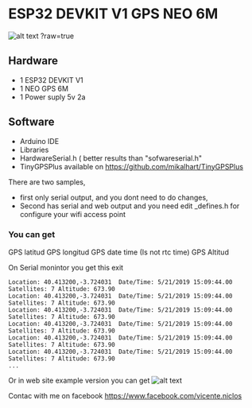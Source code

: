 # ESP32 DEVKIT V1 GPS NEO 6M

![alt text](https://github.com/vniclos/GPS-ESP32-sample/blob/master/img/hardware.jpg "ESP32 GPS NEO 6M V2" )
?raw=true
## Hardware

- 1 ESP32 DEVKIT V1
- 1 NEO GPS 6M
- 1 Power suply 5v 2a

## Software
- Arduino IDE
- Libraries
- HardwareSerial.h ( better results than "sofwareserial.h"
- TinyGPSPlus available on
https://github.com/mikalhart/TinyGPSPlus

There are two samples,
- first only serial output,  and you dont need to do changes,
- Second has serial and web output and you need edit _defines.h for configure your wifi access point


### You can get 
GPS latitud
GPS longitud
GPS date time (Is not rtc time)
GPS Altitud

On Serial monintor you get this exit
```
Location: 40.413200,-3.724031  Date/Time: 5/21/2019 15:09:44.00 Satellites: 7 Altitude: 673.90
Location: 40.413200,-3.724031  Date/Time: 5/21/2019 15:09:44.00 Satellites: 7 Altitude: 673.90
Location: 40.413200,-3.724031  Date/Time: 5/21/2019 15:09:44.00 Satellites: 7 Altitude: 673.90
Location: 40.413200,-3.724031  Date/Time: 5/21/2019 15:09:44.00 Satellites: 7 Altitude: 673.90
Location: 40.413200,-3.724031  Date/Time: 5/21/2019 15:09:44.00 Satellites: 7 Altitude: 673.90
Location: 40.413200,-3.724031  Date/Time: 5/21/2019 15:09:44.00 Satellites: 7 Altitude: 673.90
...
```

Or in web site example version you can get 
![alt text](https://github.com/vniclos/GPS-ESP32-sample/blob/master/img/web.png "ESP32 GPS NEO 6M V2" )

Contac with me on facebook 
https://www.facebook.com/vicente.niclos
